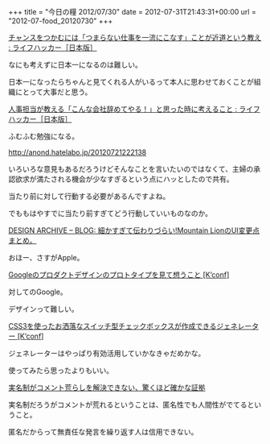 +++
title = "今日の糧 2012/07/30"
date = 2012-07-31T21:43:31+00:00
url = "2012-07-food_20120730"
+++

<section> 

<div>
  <a href="http://www.lifehacker.jp/2012/07/120730myspiwords.html">チャンスをつかむには「つまらない仕事を一流にこなす」ことが近道という教え : ライフハッカー［日本版］</a>
</div>

なにも考えずに日本一になるのは難しい。
  
日本一になったらちゃんと見てくれる人がいるって本人に思わせておくことが組織にとって大事だと思う。 </section> <section> 

<div>
  <a href="http://www.lifehacker.jp/2012/07/120727tanakajiro.html">人事担当が教える「こんな会社辞めてやる！」と思った時に考えること : ライフハッカー［日本版］</a>
</div>

ふむふむ勉強になる。 </section> <section> 

<div>
  <a href="http://anond.hatelabo.jp/20120723031601">http://anond.hatelabo.jp/20120721222138</a>
</div>

いろいろな意見もあるだろうけどそんなことを言いたいのではなくて、主婦の承認欲求が満たされる機会が少なすぎるという点にハッとしたので共有。
  
当たり前に対して行動する必要があるんですよね。
  
でももはやすでに当たり前すぎてどう行動していいものなのか。 </section> <section> 

<div>
  <a href="http://stam-design-stam.blogspot.jp/2012/07/mountain-lionui.html">DESIGN ARCHIVE &#8211; BLOG: 細かすぎて伝わりづらい!Mountain LionのUI変更点まとめ。</a>
</div>

おほー、さすがApple。 </section> <section> 

<div>
  <a href="http://kenz0.s201.xrea.com/weblog/2012/07/google_products_design_concept.html">Googleのプロダクトデザインのプロトタイプを見て想うこと [K&#8217;conf]</a>
</div>

対してのGoogle。
  
デザインって難しい。 </section> <section> 

<div>
  <a href="http://kenz0.s201.xrea.com/weblog/2012/07/onoff_flipswitch_html5css3_generator.html">CSS3を使ったお洒落なスイッチ型チェックボックスが作成できるジェネレーター [K&#8217;conf]</a>
</div>

ジェネレーターはやっぱり有効活用していかなきゃだめかな。
  
使ってみたら思ったよりもいい。 </section> <section> 

<div>
  <a href="http://jp.techcrunch.com/2012/07/30/20120729surprisingly-good-evidence-that-real-name-policies-fail-to-improve-comments/">実名制がコメント荒らしを解決できない、驚くほど確かな証拠</a>
</div>

実名制だろうがコメントが荒れるということは、匿名性でも人間性がでてるということ。
  
匿名だからって無責任な発言を繰り返す人は信用できない。 </section>